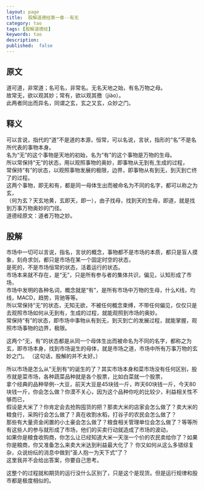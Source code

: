```yaml
---
layout: page
title:  股解道德经第一章--有无
category: tao
tags: [股解道德经]
keywords: tao
description:
published:  false
---
```


## 原文
道可道，非常道；名可名，非常名。无名天地之始，有名万物之母。  
故常无，欲以观其妙；常有，欲以观其徼（jiào）。  
此两者同出而异名，同谓之玄，玄之又玄，众妙之门。  

## 释义
可以言说，指代的“道”不是道的本源，恒常，可以名说，言状，指形的“名”不是名所代表的事物本身。   
名为“无”的这个事物是天地的初始，名为“有”的这个事物是万物的生母。  
所以常保持“无”的状态，用以观照事物的奥妙，即事物从无到有,生成的过程，  
常保持“有”的状态，以观照事物发展的极限，边界，即事物从有到无，到灭到亡终了的过程。    
这两个事物，即无和有，都是同一母体生出而被命名为不同的名字，都可以称之为玄，  
（何为玄？天玄地黄，玄即天，即一），由子找母，找到天的生母，即道，就是找到万事万物奥妙的门径。  
道德经原文：道者万物之妙。
## 股解
市场中一切可以言说，指名，言状的概念，事物都不是市场的本质，都只是盲人摸象，刻舟求剑，都只是市场在某一个固定时空的状态，  
是死的，不是市场恒常的状态，活着运行的状态。  
市场本来就不存在，是“无”，只是所有参与者的集体共识，偏见，认知形成了市场，  
市场中发明的各种名词，概念就是“有”，是所有市场中万物的生母，什么K线，均线，MACD，趋势，背驰等等。  
所以常保持“无”的状态，无知无欲，不被任何概念束缚，不带任何偏见，仅仅只是去观照市场如何从无到有，生成的过程，就能观照到市场的奥妙。  
常保持“有”的状态，即市场中事物从有到无，到灭到亡的发展过程，就能掌握，观照市场事物的边界，极限。

这两个“无，有”的状态都是从同一个母体生出而被命名为不同的名字，都称之为玄，即市场本身，找到市场诞生的母体，就是市场之道，市场中所有万事万物的玄妙之门。
（这句话，股解的并不太好。）

所以市场是怎么从”无到有“的诞生的了？其实市场本身和菜市场没有任何区别，股市就是菜市场，各种蔬菜品种就是各个股票，比如白菜就一个股票，  
拿个经典的品种举例--大豆，前天大豆是45块钱一斤，昨天60块钱一斤，今天80块钱一斤，你会怎么做？你漠不关心，因为这个品种你吃的比较少，利益相关性不够而已，  
假设是大米了？你肯定会去抢购囤货的把？那卖大米的店家会怎么做了？卖大米的粮食行，采购行会怎么做了？真在收割水稻，打谷子的农民会怎么做了？  
那些有大量资金闲置的小土豪会怎么做了？粮食相关管理单位会怎么做了？等等所有这些人的参与就形成了市场，他们的买卖行动就造成了市场的波动，  
如果你是粮食收购商，你怎么让已经知道大米一天涨一个价的农民卖给你了？如果你是粮商，你又准备怎么来卖大米达到利益最大化了？
你又如何从这么多错综复杂，众说纷纭的消息中做到”圣人抱一为天下式“了？  
这里我并不会给出答案，你要自己思考。    

这整个的过程就和期货的运行没什么区别了，只是这个是现货。但是运行规律和股市都是极度相似的。  















